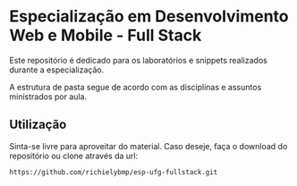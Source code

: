 # Especialização em Desenvolvimento Web e Mobile - Full Stack

Este repositório é dedicado para os laboratórios e snippets realizados durante a especialização.

A estrutura de pasta segue de acordo com as disciplinas e assuntos ministrados por aula.

## Utilização

Sinta-se livre para aproveitar do material. Caso deseje, faça o download do repositório ou clone através da url:
```
https://github.com/richielybmp/esp-ufg-fullstack.git
```
